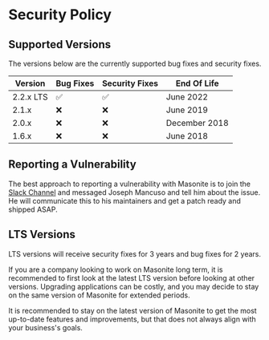 # Security Policy

## Supported Versions

The versions below are the currently supported bug fixes and security fixes.

| Version   | Bug Fixes            | Security Fixes        | End Of Life        |
| --------- | -------------------- | ----------------------|------------------- |
| 2.2.x LTS | :white_check_mark:   | :white_check_mark:    | June 2022
| 2.1.x     | :x:                  | :x:                   | June 2019
| 2.0.x     | :x:                  | :x:                   | December 2018
| 1.6.x     | :x:                  | :x:                   | June 2018

## Reporting a Vulnerability

The best approach to reporting a vulnerability with Masonite is to join the [Slack Channel](http://slack.masoniteproject.com) and messaged
Joseph Mancuso and tell him about the issue. He will communicate this to his maintainers and get a patch ready and shipped ASAP.

## LTS Versions

LTS versions will receive security fixes for 3 years and bug fixes for 2 years.

If you are a company looking to work on Masonite long term, it is recommended to first look at the latest LTS version before looking at other versions.
Upgrading applications can be costly, and you may decide to stay on the same version of Masonite for extended periods.

It is recommended to stay on the latest version of Masonite to get the most up-to-date features and improvements, but that does
not always align with your business's goals.
